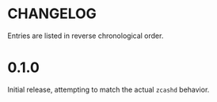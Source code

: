 # CHANGELOG

Entries are listed in reverse chronological order.

# 0.1.0

Initial release, attempting to match the actual `zcashd` behavior.
